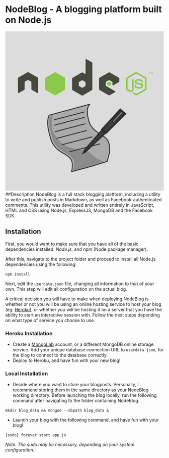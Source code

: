 # NodeBlog - A blogging platform built on Node.js
![Alt text](./bin/NodeBlog_logo.png)
##Description
NodeBlog is a full stack blogging platform, including a utility to write and publish posts in Markdown, as well as Facebook-authenticated comments. This utility was developed and written entirely in JavaScript, HTML and CSS using Node.js, ExpressJS, MongoDB and the Facebook SDK.

## Installation
First, you would want to make sure that you have all of the basic dependencies installed: *Node.js*, and *npm* (Node package manager).

After this, navigate to the project folder and proceed to install all Node.js dependencies using the following:
```shell
npm install
```

Next, edit the ```userdata.json``` file, changing all information to that of your own. This step will edit all configuration on the actual blog.

A critical decision you will have to make when deploying NodeBlog is whether or not you will be using an online hosting service to host your blog (eg: [Heroku](http://herokuapp.com)), or whether you will be hosting it on a server that you have the ability to start an interactive session with. Follow the next steps depending on what type of service you choose to use.

### Heroku Installation
- Create a [MongoLab](mongolab.com) account, or a different MongoDB online storage service. Add your unique database connection URL to ```userdata.json```, for the blog to connect to the database correctly.
- Deploy to Heroku, and have fun with your new blog!

### Local Installation
- Decide where you want to store your blogposts. Personally, I recommend storing them in the same directory as your NodeBlog working directory. Before launching the blog locally, run the following command after navigating to the folder containing NodeBlog.
```shell
mkdir blog_data && mongod --dbpath blog_data &
```
- Launch your blog with the following command, and have fun with your blog!
```shell
[sudo] forever start app.js
```
*Note: The sudo may be necessary, depending on your system configuration.*